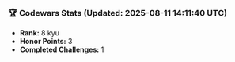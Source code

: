 ### 🏆 Codewars Stats (Updated: 2025-08-11 14:11:40 UTC)

- **Rank:** 8 kyu
- **Honor Points:** 3
- **Completed Challenges:** 1
